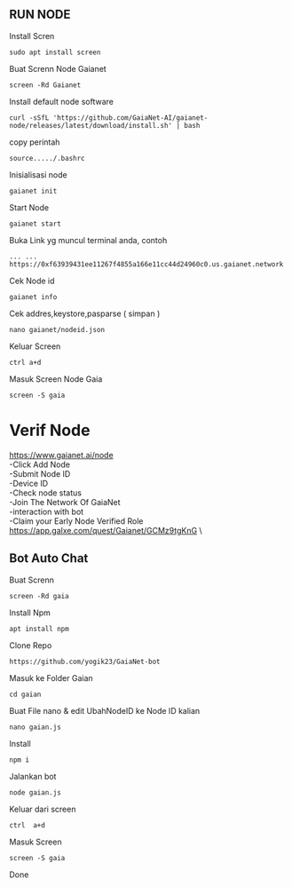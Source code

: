 ## RUN NODE


Install Scren
```
sudo apt install screen
```
Buat Screnn Node Gaianet
```
screen -Rd Gaianet
```
Install default node software
```
curl -sSfL 'https://github.com/GaiaNet-AI/gaianet-node/releases/latest/download/install.sh' | bash
```
copy perintah
```
source...../.bashrc
```
Inisialisasi node
```
gaianet init
```
Start Node
```
gaianet start
```
Buka Link yg muncul terminal anda, contoh 
```
... ... https://0xf63939431ee11267f4855a166e11cc44d24960c0.us.gaianet.network
```
Cek Node id
```
gaianet info
```
Cek addres,keystore,pasparse ( simpan )
```
nano gaianet/nodeid.json
```

Keluar Screen
```
ctrl a+d
```
Masuk Screen Node Gaia
```
screen -S gaia
```

# Verif Node
https://www.gaianet.ai/node \
-Click Add Node \
-Submit Node ID \
-Device ID \
-Check node status \
-Join The Network Of GaiaNet \
-interaction with bot \
-Claim your Early Node Verified Role https://app.galxe.com/quest/Gaianet/GCMz9tgKnG \

## Bot Auto Chat

Buat Screnn
```
screen -Rd gaia
```
Install Npm
```
apt install npm
```
Clone Repo
```
https://github.com/yogik23/GaiaNet-bot
```
Masuk ke Folder Gaian
```
cd gaian
```
Buat File nano & edit UbahNodeID ke Node ID kalian
```
nano gaian.js
```
Install
```
npm i
```
Jalankan bot
```
node gaian.js
```

Keluar dari screen
```
ctrl  a+d
```
Masuk Screen
```
screen -S gaia
```

Done
